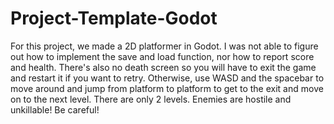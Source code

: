 # Project-Template-Godot


For this project, we made a 2D platformer in Godot. I was not able to figure out how to implement the save and load function, nor how to report score and health. There's also no death screen so you will have to exit the game and restart it if you want to retry. Otherwise, use WASD and the spacebar to move around and jump from platform to platform to get to the exit and move on to the next level. There are only 2 levels. Enemies are hostile and unkillable! Be careful!